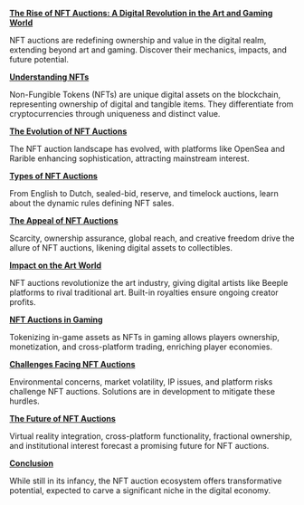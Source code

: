 [**The Rise of NFT Auctions: A Digital Revolution in the Art and Gaming World**](https://example.com/nft-auctions-and-digital-revolution)

NFT auctions are redefining ownership and value in the digital realm, extending beyond art and gaming. Discover their mechanics, impacts, and future potential.

[**Understanding NFTs**](https://example.com/understanding-nfts)

Non-Fungible Tokens (NFTs) are unique digital assets on the blockchain, representing ownership of digital and tangible items. They differentiate from cryptocurrencies through uniqueness and distinct value.

[**The Evolution of NFT Auctions**](https://example.com/evolution-of-nft-auctions)

The NFT auction landscape has evolved, with platforms like OpenSea and Rarible enhancing sophistication, attracting mainstream interest.

[**Types of NFT Auctions**](https://example.com/types-of-nft-auctions)

From English to Dutch, sealed-bid, reserve, and timelock auctions, learn about the dynamic rules defining NFT sales.

[**The Appeal of NFT Auctions**](https://example.com/appeal-of-nft-auctions)

Scarcity, ownership assurance, global reach, and creative freedom drive the allure of NFT auctions, likening digital assets to collectibles.

[**Impact on the Art World**](https://example.com/nft-impact-on-art-world)

NFT auctions revolutionize the art industry, giving digital artists like Beeple platforms to rival traditional art. Built-in royalties ensure ongoing creator profits.

[**NFT Auctions in Gaming**](https://example.com/nft-auctions-in-gaming)

Tokenizing in-game assets as NFTs in gaming allows players ownership, monetization, and cross-platform trading, enriching player economies.

[**Challenges Facing NFT Auctions**](https://example.com/challenges-facing-nft-auctions)

Environmental concerns, market volatility, IP issues, and platform risks challenge NFT auctions. Solutions are in development to mitigate these hurdles.

[**The Future of NFT Auctions**](https://example.com/future-of-nft-auctions)

Virtual reality integration, cross-platform functionality, fractional ownership, and institutional interest forecast a promising future for NFT auctions.

[**Conclusion**](https://example.com/nft-auctions-conclusion)

While still in its infancy, the NFT auction ecosystem offers transformative potential, expected to carve a significant niche in the digital economy.